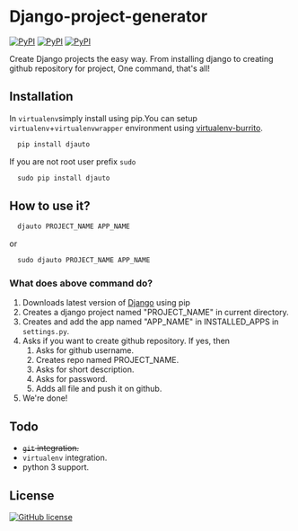 # Django-project-generator
[![PyPI](https://img.shields.io/pypi/v/djauto.svg?style=flat-square)](https://pypi.python.org/pypi/djauto/)
[![PyPI](https://img.shields.io/pypi/pyversions/Djauto.svg?style=flat-square)](https://pypi.python.org/pypi/djauto/)
[![PyPI](https://img.shields.io/pypi/dd/djauto.svg?style=flat-square)](https://pypi.python.org/pypi/djauto)

Create Django projects the easy way. From installing django to creating github repository for project, One command, that's all!

## Installation
In `virtualenv`simply install using pip.You can setup `virtualenv`+`virtualenvwrapper` environment using [virtualenv-burrito](https://github.com/brainsik/virtualenv-burrito).
```python
  pip install djauto
```
If you are not root user prefix `sudo`
```python
  sudo pip install djauto
```

## How to use it?
```python
  djauto PROJECT_NAME APP_NAME
```
or
```python
  sudo djauto PROJECT_NAME APP_NAME
```

### What does above command do?
1. Downloads latest version of [Django](https://www.djangoproject.com/) using pip
2. Creates a django project named "PROJECT_NAME" in current directory.
3. Creates and add the app named "APP_NAME" in INSTALLED_APPS in `settings.py`.
4. Asks if you want to create github repository. If yes, then
	1. Asks for github username.
	2. Creates repo named PROJECT_NAME.
	3. Asks for short description.
	4. Asks for password.
	5. Adds all file and push it on github.
5. We're done!

## Todo
- ~~`git` integration.~~
- `virtualenv` integration.
- python 3 support.


## License
[![GitHub license](https://img.shields.io/github/license/mashape/apistatus.svg?style=flat-square)](https://pypi.python.org/pypi/djauto/)
